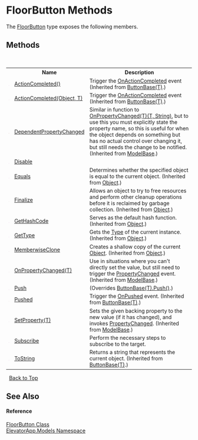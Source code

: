 # FloorButton Methods
 

The <a href="T_ElevatorApp_Models_FloorButton">FloorButton</a> type exposes the following members.


## Methods
&nbsp;<table><tr><th></th><th>Name</th><th>Description</th></tr><tr><td>![Public method](media/pubmethod.gif "Public method")</td><td><a href="M_ElevatorApp_Models_ButtonBase_1_ActionCompleted">ActionCompleted()</a></td><td>
Trigger the <a href="E_ElevatorApp_Models_ButtonBase_1_OnActionCompleted">OnActionCompleted</a> event
 (Inherited from <a href="T_ElevatorApp_Models_ButtonBase_1">ButtonBase(T)</a>.)</td></tr><tr><td>![Protected method](media/protmethod.gif "Protected method")</td><td><a href="M_ElevatorApp_Models_ButtonBase_1_ActionCompleted_1">ActionCompleted(Object, T)</a></td><td>
Trigger the <a href="E_ElevatorApp_Models_ButtonBase_1_OnActionCompleted">OnActionCompleted</a> event
 (Inherited from <a href="T_ElevatorApp_Models_ButtonBase_1">ButtonBase(T)</a>.)</td></tr><tr><td>![Protected method](media/protmethod.gif "Protected method")</td><td><a href="M_ElevatorApp_Models_ModelBase_DependentPropertyChanged">DependentPropertyChanged</a></td><td>
Similar in function to <a href="M_ElevatorApp_Models_ModelBase_OnPropertyChanged__1">OnPropertyChanged(T)(T, String)</a>, but to use this you must explicitly state the property name, so this is useful for when the object depends on something but has no actual control over changing it, but still needs the change to be notified.
 (Inherited from <a href="T_ElevatorApp_Models_ModelBase">ModelBase</a>.)</td></tr><tr><td>![Public method](media/pubmethod.gif "Public method")</td><td><a href="M_ElevatorApp_Models_FloorButton_Disable">Disable</a></td><td></td></tr><tr><td>![Public method](media/pubmethod.gif "Public method")</td><td><a href="http://msdn2.microsoft.com/en-us/library/bsc2ak47" target="_blank">Equals</a></td><td>
Determines whether the specified object is equal to the current object.
 (Inherited from <a href="http://msdn2.microsoft.com/en-us/library/e5kfa45b" target="_blank">Object</a>.)</td></tr><tr><td>![Protected method](media/protmethod.gif "Protected method")</td><td><a href="http://msdn2.microsoft.com/en-us/library/4k87zsw7" target="_blank">Finalize</a></td><td>
Allows an object to try to free resources and perform other cleanup operations before it is reclaimed by garbage collection.
 (Inherited from <a href="http://msdn2.microsoft.com/en-us/library/e5kfa45b" target="_blank">Object</a>.)</td></tr><tr><td>![Public method](media/pubmethod.gif "Public method")</td><td><a href="http://msdn2.microsoft.com/en-us/library/zdee4b3y" target="_blank">GetHashCode</a></td><td>
Serves as the default hash function.
 (Inherited from <a href="http://msdn2.microsoft.com/en-us/library/e5kfa45b" target="_blank">Object</a>.)</td></tr><tr><td>![Public method](media/pubmethod.gif "Public method")</td><td><a href="http://msdn2.microsoft.com/en-us/library/dfwy45w9" target="_blank">GetType</a></td><td>
Gets the <a href="http://msdn2.microsoft.com/en-us/library/42892f65" target="_blank">Type</a> of the current instance.
 (Inherited from <a href="http://msdn2.microsoft.com/en-us/library/e5kfa45b" target="_blank">Object</a>.)</td></tr><tr><td>![Protected method](media/protmethod.gif "Protected method")</td><td><a href="http://msdn2.microsoft.com/en-us/library/57ctke0a" target="_blank">MemberwiseClone</a></td><td>
Creates a shallow copy of the current <a href="http://msdn2.microsoft.com/en-us/library/e5kfa45b" target="_blank">Object</a>.
 (Inherited from <a href="http://msdn2.microsoft.com/en-us/library/e5kfa45b" target="_blank">Object</a>.)</td></tr><tr><td>![Protected method](media/protmethod.gif "Protected method")</td><td><a href="M_ElevatorApp_Models_ModelBase_OnPropertyChanged__1">OnPropertyChanged(T)</a></td><td>
Use in situations where you can't directly set the value, but still need to trigger the <a href="E_ElevatorApp_Models_ModelBase_PropertyChanged">PropertyChanged</a> event.
 (Inherited from <a href="T_ElevatorApp_Models_ModelBase">ModelBase</a>.)</td></tr><tr><td>![Public method](media/pubmethod.gif "Public method")</td><td><a href="M_ElevatorApp_Models_FloorButton_Push">Push</a></td><td> (Overrides <a href="M_ElevatorApp_Models_ButtonBase_1_Push">ButtonBase(T).Push()</a>.)</td></tr><tr><td>![Protected method](media/protmethod.gif "Protected method")</td><td><a href="M_ElevatorApp_Models_ButtonBase_1_Pushed">Pushed</a></td><td>
Trigger the <a href="E_ElevatorApp_Models_ButtonBase_1_OnPushed">OnPushed</a> event.
 (Inherited from <a href="T_ElevatorApp_Models_ButtonBase_1">ButtonBase(T)</a>.)</td></tr><tr><td>![Protected method](media/protmethod.gif "Protected method")</td><td><a href="M_ElevatorApp_Models_ModelBase_SetProperty__1">SetProperty(T)</a></td><td>
Sets the given backing property to the new value (if it has changed), and invokes <a href="E_ElevatorApp_Models_ModelBase_PropertyChanged">PropertyChanged</a>.
 (Inherited from <a href="T_ElevatorApp_Models_ModelBase">ModelBase</a>.)</td></tr><tr><td>![Public method](media/pubmethod.gif "Public method")</td><td><a href="M_ElevatorApp_Models_FloorButton_Subscribe">Subscribe</a></td><td>
Perform the necessary steps to subscribe to the target.</td></tr><tr><td>![Public method](media/pubmethod.gif "Public method")</td><td><a href="M_ElevatorApp_Models_ButtonBase_1_ToString">ToString</a></td><td>
Returns a string that represents the current object.
 (Inherited from <a href="T_ElevatorApp_Models_ButtonBase_1">ButtonBase(T)</a>.)</td></tr></table>&nbsp;
<a href="#floorbutton-methods">Back to Top</a>

## See Also


#### Reference
<a href="T_ElevatorApp_Models_FloorButton">FloorButton Class</a><br /><a href="N_ElevatorApp_Models">ElevatorApp.Models Namespace</a><br />